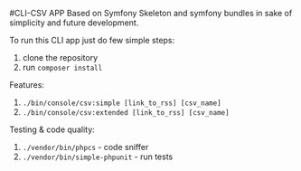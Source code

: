 #CLI-CSV APP
Based on Symfony Skeleton and symfony bundles in sake of simplicity and future development.

To run this CLI app just do few simple steps:
1. clone the repository
2. run `composer install`

Features:
1. `./bin/console/csv:simple [link_to_rss] [csv_name]`
2. `./bin/console/csv:extended [link_to_rss] [csv_name]`

Testing & code quality:
1. `./vendor/bin/phpcs` - code sniffer
2. `./vendor/bin/simple-phpunit` - run tests

